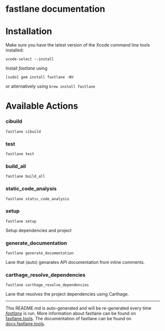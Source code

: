 fastlane documentation
================
# Installation

Make sure you have the latest version of the Xcode command line tools installed:

```
xcode-select --install
```

Install _fastlane_ using
```
[sudo] gem install fastlane -NV
```
or alternatively using `brew install fastlane`

# Available Actions
### cibuild
```
fastlane cibuild
```

### test
```
fastlane test
```

### build_all
```
fastlane build_all
```

### static_code_analysis
```
fastlane static_code_analysis
```

### setup
```
fastlane setup
```
Setup dependencies and project


### generate_documentation
```
fastlane generate_documentation
```
Lane that (auto) genarates API documentation from inline comments.
### carthage_resolve_dependencies
```
fastlane carthage_resolve_dependencies
```
Lane that resolves the project dependencies using Carthage.

----

This README.md is auto-generated and will be re-generated every time [_fastlane_](https://fastlane.tools) is run.
More information about fastlane can be found on [fastlane.tools](https://fastlane.tools).
The documentation of fastlane can be found on [docs.fastlane.tools](https://docs.fastlane.tools).
